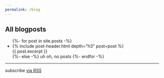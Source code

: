```yaml
---
permalink: /blog
---
```


<h2>All blogposts</h2>
<ul class="feed">
  {%- for post in site.posts -%}
  <li class="feed-entry">
    {% include post-header.html depth="h3" post=post %}
    <div class="excerpt-content">
      {{ post.excerpt }}
    </div>
  </li>
  {%- else -%}
    uh oh, no posts
  {%- endfor -%}
</ul>
<hr />
<p class="rss-subscribe">subscribe <a href="{{ "/feed.xml" | relative_url }}">via RSS</a></p>